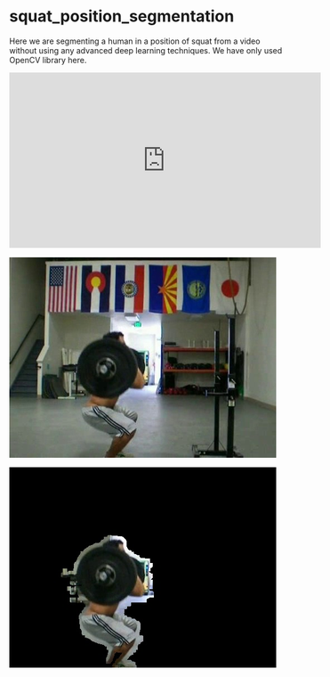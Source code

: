 # squat_position_segmentation
Here we are segmenting a human in a position of squat from a video without using any advanced deep learning techniques. We have only used OpenCV library here.

<iframe width="560" height="315" src="https://github.com/goalhunter/squat_position_segmentation/blob/master/videos/squat_1667.mp4" frameborder="0" allowfullscreen></iframe>

![Selected Frame](https://github.com/goalhunter/squat_position_segmentation/blob/master/Output/squat_1667.jpg)

![Segmentation](https://github.com/goalhunter/squat_position_segmentation/blob/master/Output/squat_1667_segmented.jpg)
